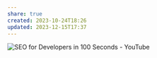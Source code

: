 ```yaml
---
share: true
created: 2023-10-24T18:26
updated: 2023-12-15T17:37
---
```

![SEO for Developers in 100 Seconds - YouTube](https://youtu.be/-B58GgsehKQ?si=b_NUJJvEDwUDlwfe)